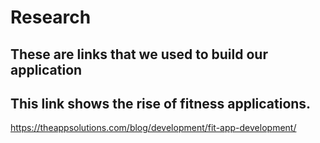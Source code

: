 # Research

## These are links that we used to build our application 

## This link shows the rise of fitness applications.
https://theappsolutions.com/blog/development/fit-app-development/
